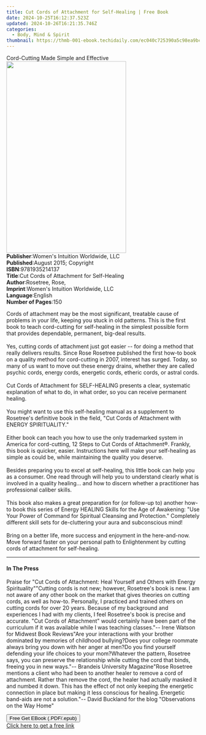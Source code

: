 ```yaml
---
title: Cut Cords of Attachment for Self-Healing | Free Book
date: 2024-10-25T16:12:37.523Z
updated: 2024-10-26T16:21:35.746Z
categories:
  - Body, Mind & Spirit
thumbnail: https://thmb-001-ebook.techidaily.com/ec040c725390a5c98ea9bc03eeb49afa77bab364df03a0e494a6c1b18aa866b1.jpg
---
```

<main id="book-container">
  <div class="flex flex-col">
    <div class="book-brief flex-1 py-6 px-4 sm:p-6 md:py-10 md:px-8">
      <!-- brief-->
      <div class="book-brief-main">Cord-Cutting Made Simple and Effective</div>
    </div>
    <div
      class="book-meta-info flex-1 grid gap-4 col-start-1 col-end-3 row-start-1 sm:mb-6 sm:grid-cols-4 lg:gap-6 lg:col-start-2 lg:row-end-6 lg:row-span-6 lg:mb-0"
    >
      <div
        class="book-meta-info-left place-content-center mt-4 p-4 text-sm leading-6 col-start-2 col-span-2 dark:text-slate-400"
      >
        <img
          class="w-full h-500 object-cover rounded-lg sm:h-255 sm:col-span-2 lg:col-span-full"
          src="https://img-001-ebook.techidaily.com/7d87cf5c9e367cd0bb3a75019909b1c784a4fdb3faa501fcd6743b82fd33a738.jpg"
          alt=""
          width="312"
          height="500"
        />
      </div>
      <div
        class="book-meta-info-right mt-2 col-start-1 row-start-2 col-span-3 self-center"
      >
        <!-- meta data  -->
        <div class="flex flex-col px-4 md:px-8">
          <div class="flex-1">
            <strong>Publisher</strong>:<span class="px-2"
              >Women&#39;s Intuition Worldwide, LLC</span
            >
          </div>
          <div class="flex-1">
            <strong>Published</strong>:<span class="px-2"
              >August 2015; Copyright</span
            >
          </div>
          <div class="flex-1">
            <strong>ISBN</strong>:<span class="px-2">9781935214137</span>
          </div>
          <div class="flex-1">
            <strong>Title</strong>:<span class="px-2"
              >Cut Cords of Attachment for Self-Healing</span
            >
          </div>
          <div class="flex-1">
            <strong>Author</strong>:<span class="px-2">Rosetree, Rose,</span>
          </div>
          <div class="flex-1">
            <strong>Imprint</strong>:<span class="px-2"
              >Women&#39;s Intuition Worldwide, LLC</span
            >
          </div>
          <div class="flex-1">
            <strong>Language</strong>:<span class="px-2">English</span>
          </div>
          <div class="flex-1">
            <strong>Number of Pages</strong>:<span class="px-2">150</span>
          </div>
        </div>
      </div>
    </div>
    <div class="book-description flex-1 py-6 px-4 sm:p-6 md:py-10 md:px-8">
      <div class="book-description-main">
        <div accordion-content="" id="description">
          <p>
            Cords of attachment may be the most significant, treatable cause of
            problems in your life, keeping you stuck in old patterns. This is
            the first book to teach cord-cutting for self-healing in the
            simplest possible form that provides dependable, permanent, big-deal
            results.<br /><br />Yes, cutting cords of attachment just got easier
            -- for doing a method that really delivers results. Since Rose
            Rosetree published the first how-to book on a quality method for
            cord-cutting in 2007, interest has surged. Today, so many of us want
            to move out these energy drains, whether they are called psychic
            cords, energy cords, energetic cords, etheric cords, or astral
            cords.<br /><br />Cut Cords of Attachment for SELF-HEALING presents
            a clear, systematic explanation of what to do, in what order, so you
            can receive permanent healing.<br /><br />You might want to use this
            self-healing manual as a supplement to Rosetree's definitive book in
            the field, "Cut Cords of Attachment with ENERGY SPIRITUALITY."<br /><br />Either
            book can teach you how to use the only trademarked system in America
            for cord-cutting, 12 Steps to Cut Cords of Attachment®. Frankly,
            this book is quicker, easier. Instructions here will make your
            self-healing as simple as could be, while maintaining the quality
            you deserve.<br /><br />Besides preparing you to excel at
            self-healing, this little book can help you as a consumer. One read
            through will help you to understand clearly what is involved in a
            quality healing... and how to discern whether a practitioner has
            professional caliber skills.<br /><br />This book also makes a great
            preparation for (or follow-up to) another how-to book this series of
            Energy HEALING Skills for the Age of Awakening: "Use Your Power of
            Command for Spiritual Cleansing and Protection." Completely
            different skill sets for de-cluttering your aura and subconscious
            mind!<br /><br />Bring on a better life, more success and enjoyment
            in the here-and-now. Move forward faster on your personal path to
            Enlightenment by cutting cords of attachment for self-healing.
          </p>
        </div>
        <div class="accordion-fader"></div>
      </div>
    </div>
    <div class="book-excerpts flex-1 py-6 px-4 sm:p-6 md:py-10 md:px-8">
      <!-- excerpts-->
      <div class="book-excerpts-main">
        <hr />
        <h4 class="placeholder placeholder-heading">
          <span>In The Press</span>
        </h4>
        <p>
          Praise for "Cut Cords of Attachment: Heal Yourself and Others with
          Energy Spirituality""Cutting cords is not new; however, Rosetree's
          book is new. I am not aware of any other book on the market that gives
          theories on cutting cords, as well as how-to. Personally, I practiced
          and trained others on cutting cords for over 20 years. Because of my
          background and experiences I had with my clients, I feel Rosetree's
          book is precise and accurate. "Cut Cords of Attachment" would
          certainly have been part of the curriculum if it was available while I
          was teaching classes."-- Irene Watson for Midwest Book Reviews"Are
          your interactions with your brother dominated by memories of childhood
          bullying?Does your college roommate always bring you down with her
          anger at men?Do you find yourself defending your life choices to your
          mom?Whatever the pattern, Rosetree says, you can preserve the
          relationship while cutting the cord that binds, freeing you in new
          ways."-- Brandeis University Magazine"Rose Rosetree mentions a client
          who had been to another healer to remove a cord of attachment. Rather
          than remove the cord, the healer had actually masked it and numbed it
          down. This has the effect of not only keeping the energetic connection
          in place but making it less conscious for healing. Energetic band-aids
          are not a solution."-- David Buckland for the blog "Observations on
          the Way Home"
        </p>
      </div>
    </div>
    <div
      class="book-about-author flex-1 py-6 px-4 sm:p-6 md:py-10 md:px-8"
    ></div>
    <div class="book-free-get flex-1 py-6 px-4 sm:p-6 md:py-10 md:px-8">
      <button
        id="btn-free-get"
        class="bg-blue-500 hover:bg-blue-700 text-white font-bold py-2 px-4 rounded"
      >
        Free Get EBook (.PDF/.epub)
      </button>
      <div id="countdown-display" class="px-2 text-lg mt-2"></div>
      <a
        id="free-link"
        class="hidden bg-blue-500 hover:bg-blue-700 text-white font-bold py-2 px-4 rounded"
        href="https://www.ebooks.com/en-us/book/209840812/cut-cords-of-attachment-for-self-healing/rosetree-rose/"
        target="_blank"
        >Click here to get a free link</a
      >
    </div>
    <script>
      let countdownTime = 0;
      let countdownInterval = null;
      document
        .getElementById('btn-free-get')
        .addEventListener('click', startCountdown);
      function startCountdown() {
        countdownTime = new Date().getTime() + 60000 * 3;
        countdownInterval = setInterval(updateCountdown, 1000);
        document.getElementById('btn-free-get').disabled = true;
        document
          .getElementById('btn-free-get')
          .classList.add('bg-gray-500', 'cursor-not-allowed');
      }
      function updateCountdown() {
        let currentTime = new Date().getTime();
        let timeLeft = countdownTime - currentTime;
        let secondsLeft = Math.floor(timeLeft / 1000);
        document.getElementById('countdown-display').innerHTML =
          `Remaining time: ${secondsLeft} seconds.`;
        if (secondsLeft <= 0) {
          clearInterval(countdownInterval);
          document.getElementById('btn-free-get').classList.add('hidden');
          document.getElementById('free-link').classList.remove('hidden');
          document.getElementById('countdown-display').innerHTML = '';
        }
      }
    </script>
  </div>
</main>

<ins class="adsbygoogle"
      style="display:block"
      data-ad-client="ca-pub-7571918770474297"
      data-ad-slot="8358498916"
      data-ad-format="auto"
      data-full-width-responsive="true"></ins>
    